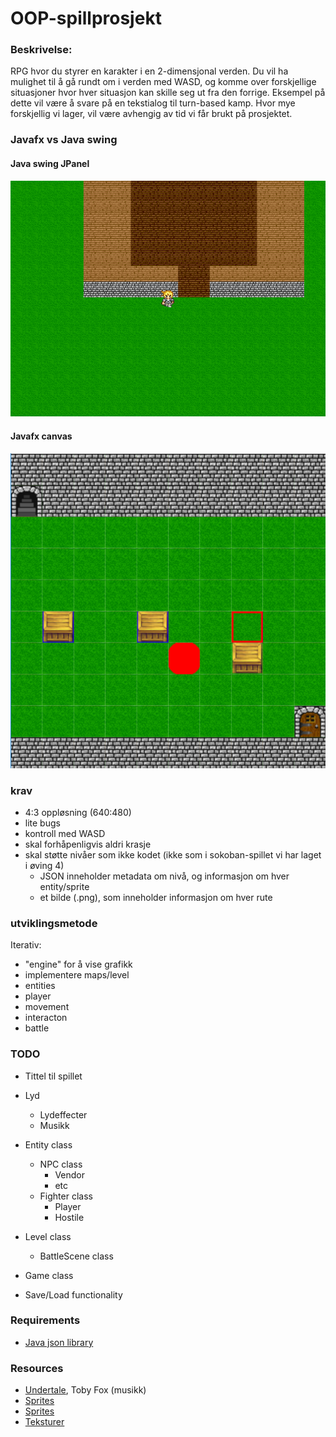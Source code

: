 # OOP-spillprosjekt

### Beskrivelse:
RPG hvor du styrer en karakter i en 2-dimensjonal verden. 
Du vil ha mulighet til å gå rundt om i verden med WASD, og komme over forskjellige situasjoner hvor hver situasjon kan skille seg ut fra den forrige. Eksempel på dette vil være å svare på en tekstialog til turn-based kamp. Hvor mye forskjellig vi lager, vil være avhengig av tid vi får brukt på prosjektet.

### Javafx vs Java swing
#### Java swing JPanel
![Java swing JPanel canvas](https://github.com/Shamzaa/OOP-spillprosjekt/blob/master/java-swing-JPanel.png "Java swing JPanel gir fin og klar grafikk")

#### Javafx canvas
![Javafx canvas](https://github.com/Shamzaa/OOP-spillprosjekt/blob/master/javafx-canvas.png "Javafx canvas gir uønsket grafiske artifacts")


### krav
- 4:3 oppløsning (640:480)
- lite bugs
- kontroll med WASD
- skal forhåpenligvis aldri krasje
- skal støtte nivåer som ikke kodet (ikke som i sokoban-spillet vi har laget i øving 4)
   - JSON inneholder metadata om nivå, og informasjon om hver entity/sprite
   - et bilde (.png), som inneholder informasjon om hver rute

### utviklingsmetode
Iterativ:
- "engine" for å vise grafikk
- implementere maps/level
- entities
- player
- movement
- interacton
- battle

### TODO
- Tittel til spillet
- Lyd
  - Lydeffecter
  - Musikk
- Entity class
  - NPC class
    - Vendor
    - etc
  - Fighter class
  	- Player
  	- Hostile

- Level class
  - BattleScene class

  
- Game class
- Save/Load functionality

### Requirements
 - [Java json library](http://mvnrepository.com/artifact/org.json/json)
 
### Resources
 - [Undertale](http://store.steampowered.com/app/391540/), Toby Fox (musikk)
 - [Sprites](http://opengameart.org/content/antifareas-rpg-sprite-set-1-enlarged-w-transparent-background-fixed)
 - [Sprites](http://rpgmaker.net/forums/topics/9810/)
 - [Teksturer](https://facepunch.com/showthread.php?t=1213795)


